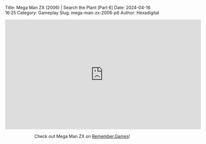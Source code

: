 Title: Mega Man ZX (2006) | Search the Plant [Part 6]
Date: 2024-04-16 16:25
Category: Gameplay
Slug: mega-man-zx-2006-p6
Author: Hexadigital

<center><iframe src="https://www.youtube.com/embed/KYCqT6gkIs8?feature=oembed" allow="accelerometer; autoplay; encrypted-media; gyroscope; picture-in-picture" width="640" height="360" frameborder="0"></iframe>

Check out Mega Man ZX on [Remember.Games](https://remember.games/game/2297/mega-man-zx/)!</center>